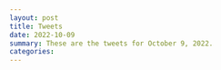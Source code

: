 ```yaml
---
layout: post
title: Tweets
date: 2022-10-09
summary: These are the tweets for October 9, 2022.
categories:
---
```


